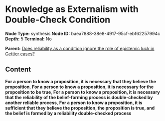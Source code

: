 # Knowledge as Externalism with Double-Check Condition

**Node Type:** synthesis
**Node ID:** baea7888-38e8-4917-95cf-ebf62257994c
**Depth:** 5
**Terminal:** No

**Parent:** [Does reliability as a condition ignore the role of epistemic luck in Gettier cases?](does-reliability-as-a-condition-ignore-the-role-of-epistemic-luck-in-gettier-cases-antithesis-4d1a869e-7411-4b63-8730-50667b3c5026.md)

## Content

**For a person to know a proposition, it is necessary that they believe the proposition**, **For a person to know a proposition, it is necessary for the proposition to be true**, **For a person to know a proposition, it is necessary that the reliability of the belief-forming process is double-checked by another reliable process**, **For a person to know a proposition, it is sufficient that they believe the proposition, the proposition is true, and the belief is formed by a reliability double-checked process**
